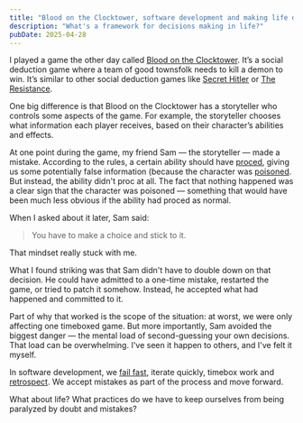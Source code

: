 ```yaml
---
title: "Blood on the Clocktower, software development and making life decisions"
description: "What's a framework for decisions making in life?"
pubDate: 2025-04-28
---
```


I played a game the other day called [Blood on the Clocktower](https://bloodontheclocktower.com/).
It’s a social deduction game where a team of good townsfolk needs to kill a demon to win.
It’s similar to other social deduction games like [Secret Hitler](https://www.secrethitler.com/) or [The Resistance](https://boardgamegeek.com/boardgame/41114/the-resistance).

One big difference is that Blood on the Clocktower has a storyteller who controls some aspects of the game.
For example, the storyteller chooses what information each player receives, based on their character’s abilities and effects.

At one point during the game, my friend Sam — the storyteller — made a mistake.
According to the rules, a certain ability should have [proced](https://www.reddit.com/r/gaming/comments/11evu3c/what_the_hell_does_proc_mean/), giving us some potentially false information (because the character was [poisoned](https://wiki.bloodontheclocktower.com/Poisoner).
But instead, the ability didn't proc at all.
The fact that nothing happened was a clear sign that the character was poisoned — something that would have been much less obvious if the ability had proced as normal.

When I asked about it later, Sam said:

> You have to make a choice and stick to it.

That mindset really stuck with me.

What I found striking was that Sam didn't have to double down on that decision.
He could have admitted to a one-time mistake, restarted the game, or tried to patch it somehow.
Instead, he accepted what had happened and committed to it.

Part of why that worked is the scope of the situation: at worst, we were only affecting one timeboxed game.
But more importantly, Sam avoided the biggest danger — the mental load of second-guessing your own decisions.
That load can be overwhelming.
I've seen it happen to others, and I've felt it myself.

In software development, we [fail fast](https://www.agile-academy.com/en/agile-dictionary/fail-fast/), iterate quickly, timebox work and [retrospect](https://caroli.org/en/livro/fun-retrospectives-activities-and-ideas-for-making-agile-retrospectives-more-engaging/).
We accept mistakes as part of the process and move forward.

What about life?
What practices do we have to keep ourselves from being paralyzed by doubt and mistakes?
